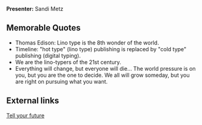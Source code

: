 **Presenter:** Sandi Metz

## Memorable Quotes
* Thomas Edison: Lino type is the 8th wonder of the world.
* Timeline: "hot type" (lino type) publishing is replaced by "cold type" publishing (digital typing).
* We are the lino-typers of the 21st century.
* Everything will change, but everyone will die... The world pressure is on you, but you are the one to decide. We all will grow someday, but you are right on pursuing what you want.

## External links
[Tell your future]("www.example.com")

